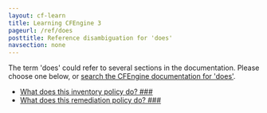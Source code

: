 ```yaml
---
layout: cf-learn
title: Learning CFEngine 3
pageurl: /ref/does
posttitle: Reference disambiguation for 'does'
navsection: none
---
```


The term 'does' could refer to several sections in the documentation. Please choose one below, or
[search the CFEngine documentation for 'does'](http://cfengine.com/docs/latest/search.html?q=does).

- [What does this inventory policy do? \#\#\#](http://cfengine.com/docs/latest/examples-tutorials-report_inventory_remediate_sec_vulnerabilities.html#what-does-this-inventory-policy-do?-###)
- [What does this remediation policy do? \#\#\#](http://cfengine.com/docs/latest/examples-tutorials-report_inventory_remediate_sec_vulnerabilities.html#what-does-this-remediation-policy-do?-###)
